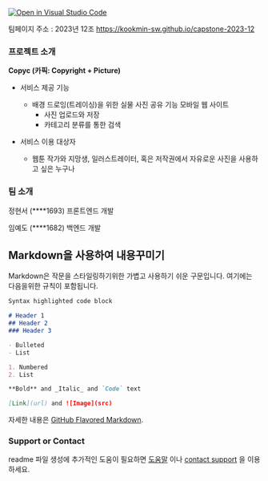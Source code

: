 [![Open in Visual Studio Code](https://classroom.github.com/assets/open-in-vscode-c66648af7eb3fe8bc4f294546bfd86ef473780cde1dea487d3c4ff354943c9ae.svg)](https://classroom.github.com/online_ide?assignment_repo_id=10521377&assignment_repo_type=AssignmentRepo)
<!--# Welcome to GitHub-->

<!--캡스톤 팀 생성을 축하합니다.-->

<!--## 팀소개 및 페이지를 꾸며주세요.-->
<!-- - 프로젝트 소개 -->
<!--  - 프로젝트 설치방법 및 데모, 사용방법, 프리뷰등을 readme.md에 작성. -->
<!--  - Api나 사용방법등 내용이 많을경우 wiki에 꾸미고 링크 추가. -->

<!-- - 팀페이지 꾸미기 -->
<!--  - 프로젝트 소개 및 팀원 소개 -->
<!--  - index.md 예시보고 수정. -->

<!--  - GitHub Pages 리파지토리 Settings > Options > GitHub Pages  -->
<!--  - Source를 marster branch -->
<!--  - Theme Chooser에서 태마선택 -->
<!--  - 수정후 팀페이지 확인하여 점검. -->
 
팀페이지 주소 : 2023년 12조 https://kookmin-sw.github.io/capstone-2023-12



###  프로젝트 소개

**Copyc (카픽: Copyright + Picture)**

- 서비스 제공 기능
    - 배경 드로잉(트레이싱)을 위한 실물 사진 공유 기능 모바일 웹 사이트
        - 사진 업로드와 저장
        - 카테고리 분류를 통한 검색
        
- 서비스 이용 대상자
    - 웹툰 작가와 지망생, 일러스트레이터, 혹은 저작권에서 자유로운 사진을 사용하고 싶은 누구나


<!--###  소개 영상 -->

<!--프로젝트 소개하는 영상을 추가하세요 -->

###  팀 소개

정현서 (****1693) 프론트엔드 개발

임예도 (****1682) 백엔드 개발

<!-- ### 4. 사용법 -->

<!-- 소스코드제출시 설치법이나 사용법을 작성하세요. -->

<!-- ### 5. 기타 -->

<!-- 추가적인 내용은 자유롭게 작성하세요. -->


## Markdown을 사용하여 내용꾸미기

Markdown은 작문을 스타일링하기위한 가볍고 사용하기 쉬운 구문입니다. 여기에는 다음을위한 규칙이 포함됩니다.

```markdown
Syntax highlighted code block

# Header 1
## Header 2
### Header 3

- Bulleted
- List

1. Numbered
2. List

**Bold** and _Italic_ and `Code` text

[Link](url) and ![Image](src)
```

자세한 내용은 [GitHub Flavored Markdown](https://guides.github.com/features/mastering-markdown/).

### Support or Contact

readme 파일 생성에 추가적인 도움이 필요하면 [도움말](https://help.github.com/articles/about-readmes/) 이나 [contact support](https://github.com/contact) 을 이용하세요.
